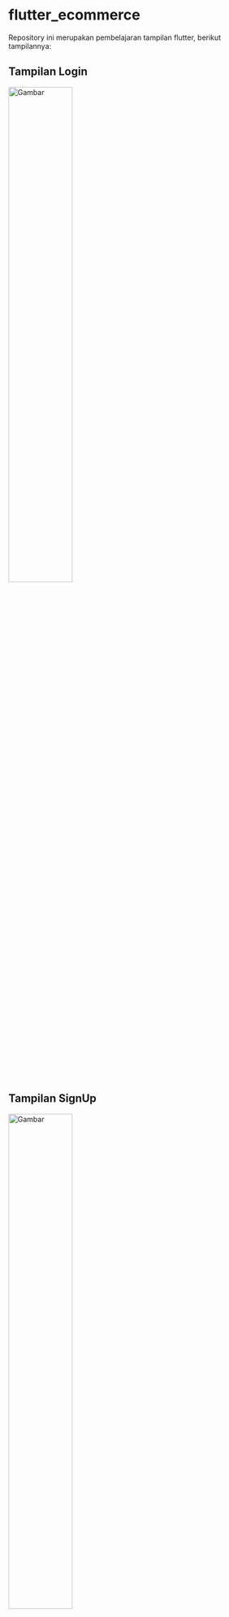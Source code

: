 # flutter_ecommerce

Repository ini merupakan pembelajaran tampilan flutter, berikut tampilannya:

## Tampilan Login
<img src="assets/login.png" alt="Gambar" style="width:50%; height:auto;">

<!-- ![Alt text](assets/login.png?raw=true "Login") -->

## Tampilan SignUp
<img src="assets/signup.png" alt="Gambar" style="width:50%; height:auto;">

<!-- ![Alt text](assets/signup.png?raw=true "Sign Up") -->

## Tampilan Home
<img src="assets/home.png" alt="Gambar" style="width:50%; height:auto;">

<!-- ![Alt text](assets/home.png?raw=true "Home") -->

## Tampilan Details
<img src="assets/detail.png" alt="Gambar" style="width:50%; height:auto;">

<!-- ![Alt text](assets/detail.png?raw=true "Details") -->

## Tampilan Profile
<img src="assets/profile.png" alt="Gambar" style="width:50%; height:auto;">

<!-- ![Alt text](assets/profile.png?raw=true "Profile") -->

## Tampilan SignUp
<img src="assets/signup.png" alt="Gambar" style="width:50%; height:auto;">

<!-- ![Alt text](assets/signup.png?raw=true "Sign Up") -->

## Tampilan Cart
<img src="assets/cart.png" alt="Gambar" style="width:50%; height:auto;">

<!-- ![Alt text](assets/cart.png?raw=true "Cart") -->

## Tampilan Chat
<img src="assets/chat.png" alt="Gambar" style="width:50%; height:auto;">

<!-- ![Alt text](assets/chat.png?raw=true "Chat") -->

## Tampilan Checkout
<img src="assets/checkout.png" alt="Gambar" style="width:50%; height:auto;">

<!-- ![Alt text](assets/checkout.png?raw=true "Checkout") -->

## Tampilan Checkout Success
<img src="assets/checkout_success.png" alt="Gambar" style="width:50%; height:auto;">

<!-- ![Alt text](assets/checkout_success.png?raw=true "Checkout Success") -->